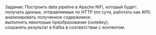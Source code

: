 Задание:
Построить data pipeline в Apache NiFi, который будет: \
  получать данные, отправляемые по HTTP (по сути, работать как API); \
  анализировать полученное содержимое;\
  выполнять некоторые преобразования (склейку);\
  сохранять результат в Kafka в соответствии с контентом. 
